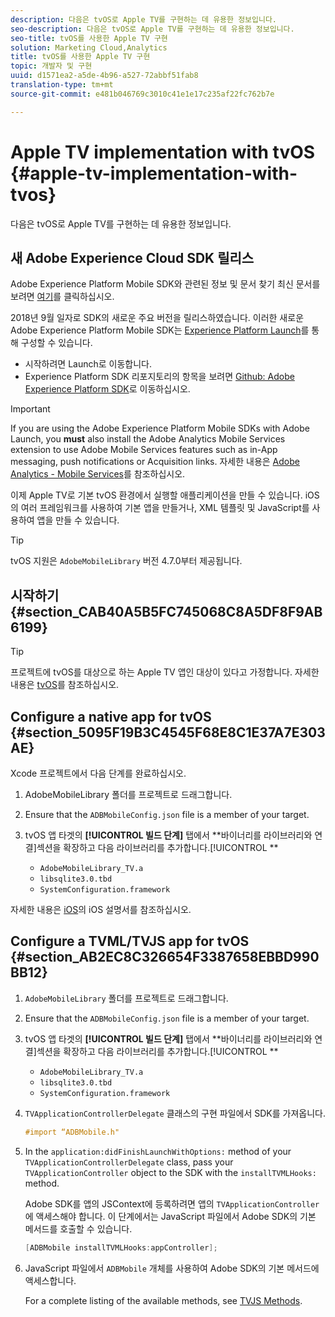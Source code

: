 ```yaml
---
description: 다음은 tvOS로 Apple TV를 구현하는 데 유용한 정보입니다.
seo-description: 다음은 tvOS로 Apple TV를 구현하는 데 유용한 정보입니다.
seo-title: tvOS를 사용한 Apple TV 구현
solution: Marketing Cloud,Analytics
title: tvOS를 사용한 Apple TV 구현
topic: 개발자 및 구현
uuid: d1571ea2-a5de-4b96-a527-72abbf51fab8
translation-type: tm+mt
source-git-commit: e481b046769c3010c41e1e17c235af22fc762b7e

---
```



# Apple TV implementation with tvOS {#apple-tv-implementation-with-tvos}

다음은 tvOS로 Apple TV를 구현하는 데 유용한 정보입니다.

## 새 Adobe Experience Cloud SDK 릴리스

Adobe Experience Platform Mobile SDK와 관련된 정보 및 문서 찾기 최신 문서를 보려면 [여기](https://aep-sdks.gitbook.io/docs/)를 클릭하십시오.

2018년 9월 일자로 SDK의 새로운 주요 버전을 릴리스하였습니다. 이러한 새로운 Adobe Experience Platform Mobile SDK는 [Experience Platform Launch](https://www.adobe.com/experience-platform/launch.html)를 통해 구성할 수 있습니다.

* 시작하려면 Launch로 이동합니다.
* Experience Platform SDK 리포지토리의 항목을 보려면 [Github: Adobe Experience Platform SDK](https://github.com/Adobe-Marketing-Cloud/acp-sdks)로 이동하십시오.

>[!IMPORTANT]
>
> If you are using the Adobe Experience Platform Mobile SDKs with Adobe Launch, you **must** also install the Adobe Analytics Mobile Services extension to use Adobe Mobile Services features such as in-App messaging, push notifications or Acquisition links. 자세한 내용은 [Adobe Analytics - Mobile Services](https://aep-sdks.gitbook.io/docs/using-mobile-extensions/adobe-analytics-mobile-services)를 참조하십시오.

이제 Apple TV로 기본 tvOS 환경에서 실행할 애플리케이션을 만들 수 있습니다. iOS의 여러 프레임워크를 사용하여 기본 앱을 만들거나, XML 템플릿 및 JavaScript를 사용하여 앱을 만들 수 있습니다.

>[!TIP]
>
>tvOS 지원은 `AdobeMobileLibrary` 버전 4.7.0부터 제공됩니다.

## 시작하기 {#section_CAB40A5B5FC745068C8A5DF8F9AB6199}

>[!TIP]
>
>프로젝트에 tvOS를 대상으로 하는 Apple TV 앱인 대상이 있다고 가정합니다. 자세한 내용은 [tvOS](https://developer.apple.com/tvos/documentation/)를 참조하십시오.

## Configure a native app for tvOS {#section_5095F19B3C4545F68E8C1E37A7E303AE}

Xcode 프로젝트에서 다음 단계를 완료하십시오.

1. AdobeMobileLibrary 폴더를 프로젝트로 드래그합니다.
1. Ensure that the `ADBMobileConfig.json` file is a member of your target.
1. tvOS 앱 타겟의 **[!UICONTROL 빌드 단계]** 탭에서 **바이너리를 라이브러리와 연결]섹션을 확장하고 다음 라이브러리를 추가합니다.[!UICONTROL **

   * `AdobeMobileLibrary_TV.a`
   * `libsqlite3.0.tbd`
   * `SystemConfiguration.framework`

자세한 내용은 [iOS](https://developer.apple.com/ios/resources/)의 iOS 설명서를 참조하십시오.

## Configure a TVML/TVJS app for tvOS {#section_AB2EC8C326654F3387658EBBD990BB12}

1. `AdobeMobileLibrary` 폴더를 프로젝트로 드래그합니다.
1. Ensure that the `ADBMobileConfig.json` file is a member of your target.
1. tvOS 앱 타겟의 **[!UICONTROL 빌드 단계]** 탭에서 **바이너리를 라이브러리와 연결]섹션을 확장하고 다음 라이브러리를 추가합니다.[!UICONTROL **

   * `AdobeMobileLibrary_TV.a`
   * `libsqlite3.0.tbd`
   * `SystemConfiguration.framework`

1. `TVApplicationControllerDelegate` 클래스의 구현 파일에서 SDK를 가져옵니다.

   ```objective-c
   #import “ADBMobile.h"
   ```

1. In the `application:didFinishLaunchWithOptions:` method of your `TVApplicationControllerDelegate` class, pass your `TVApplicationController` object to the SDK with the `installTVMLHooks:` method.

   Adobe SDK를 앱의 JSContext에 등록하려면 앱의 `TVApplicationController`에 액세스해야 합니다. 이 단계에서는 JavaScript 파일에서 Adobe SDK의 기본 메서드를 호출할 수 있습니다.

   ```objective-c
   [ADBMobile installTVMLHooks:appController];
   ```

1. JavaScript 파일에서 `ADBMobile` 개체를 사용하여 Adobe SDK의 기본 메서드에 액세스합니다.

   For a complete listing of the available methods, see [TVJS Methods](/help/ios/apple-tv-implementation-tvos/tvjs-methods.md).

